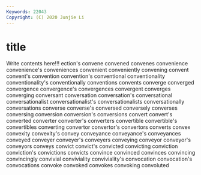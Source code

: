```yaml
---
Keywords: 22043
Copyright: (C) 2020 Junjie Li
---
```


# title

Write contents here!!!
ection's 
convene 
convened 
convenes 
convenience 
convenience's 
conveniences
convenient 
conveniently 
convening 
convent 
convent's 
convention 
convention's 
conventional 
conventionality 
conventionality's
conventionally 
conventions 
convents 
converge 
converged 
convergence 
convergence's 
convergences 
convergent 
converges
converging 
conversant 
conversation 
conversation's 
conversational 
conversationalist 
conversationalist's 
conversationalists 
conversationally 
conversations
converse 
converse's 
conversed 
conversely 
converses 
conversing 
conversion 
conversion's 
conversions 
convert
convert's 
converted 
converter 
converter's 
converters 
convertible 
convertible's 
convertibles 
converting 
convertor
convertor's 
convertors 
converts 
convex 
convexity 
convexity's 
convey 
conveyance 
conveyance's 
conveyances
conveyed 
conveyer 
conveyer's 
conveyers 
conveying 
conveyor 
conveyor's 
conveyors 
conveys 
convict
convict's 
convicted 
convicting 
conviction 
conviction's 
convictions 
convicts 
convince 
convinced 
convinces
convincing 
convincingly 
convivial 
conviviality 
conviviality's 
convocation 
convocation's 
convocations 
convoke 
convoked
convokes 
convoking 
convoluted 
